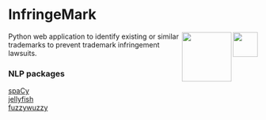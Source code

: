 # InfringeMark

<img align="right" height="50" src="https://www.jing.fm/clipimg/full/64-643745_uspto-logo-united-states-patent-and-trademark-office.png">
<img align="right" height="100" src="https://irishlegal.com/uploads/ukipo.png">


Python web application to identify existing or similar trademarks to prevent trademark infringement lawsuits.


### NLP packages
[spaCy](https://github.com/explosion/spaCy)  
[jellyfish](https://github.com/jamesturk/jellyfish)  
[fuzzywuzzy](https://github.com/seatgeek/fuzzywuzzy)



